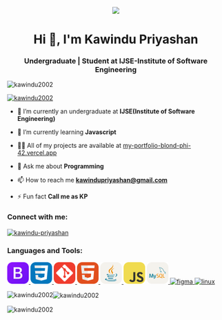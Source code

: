<p align="center" ><img  src = "https://github.com/7oSkaaa/7oSkaaa/blob/main/Images/about_me.gif?raw=true" width = 100px></p>
<h1 align="center">Hi 👋, I'm Kawindu Priyashan</h1>
<h3 align="center"> Undergraduate | Student at IJSE-Institute of Software Engineering</h3>

<p align="left"> <img src="https://komarev.com/ghpvc/?username=kawindu2002&label=Profile%20views&color=0e75b6&style=flat" alt="kawindu2002" /> </p>

<p align="left"> <a href="https://github.com/ryo-ma/github-profile-trophy"><img src="https://github-profile-trophy.vercel.app/?username=kawindu2002" alt="kawindu2002" /></a> </p>

- 🔭 I’m currently an undergraduate at **IJSE(Institute of Software Engineering)**

- 🌱 I’m currently learning **Javascript**

- 👨‍💻 All of my projects are available at [my-portfolio-blond-phi-42.vercel.app](my-portfolio-blond-phi-42.vercel.app)

- 💬 Ask me about **Programming**

- 📫 How to reach me **kawindupriyashan@gmail.com**

- ⚡ Fun fact **Call me as KP**

<h3 align="left">Connect with me:</h3>
<p align="left">
<a href="https://linkedin.com/in/kawindu-priyashan" target="blank"><img align="center" src="https://raw.githubusercontent.com/rahuldkjain/github-profile-readme-generator/master/src/images/icons/Social/linked-in-alt.svg" alt="kawindu-priyashan" height="30" width="40" /></a>
</p>

<h3 align="cenrter">Languages and Tools:</h3>
<p align="left"> <a href="https://getbootstrap.com" target="_blank" rel="noreferrer"> <img src="https://github.com/tandpfun/skill-icons/blob/main/icons/Bootstrap.svg" alt="bootstrap" width="50" height="50"/>
<a href="https://www.w3schools.com/css/" target="_blank" rel="noreferrer"> <img src="https://github.com/tandpfun/skill-icons/blob/main/icons/CSS.svg" alt="css3" width="50" height="50"/> </a> 
<a href="https://git-scm.com/" target="_blank" rel="noreferrer"> <img src="https://github.com/tandpfun/skill-icons/blob/main/icons/Git.svg" alt="git" width="50" height="50"/> 
</a> <a href="https://www.w3.org/html/" target="_blank" rel="noreferrer"> <img src="https://github.com/tandpfun/skill-icons/blob/main/icons/HTML.svg" alt="html5" width="50" height="50"/> </a>
<a href="https://www.java.com" target="_blank" rel="noreferrer"> <img src="https://github.com/tandpfun/skill-icons/blob/main/icons/Java-Light.svg" alt="java" width="50" height="50"/> </a
<a href="https://developer.mozilla.org/en-US/docs/Web/JavaScript" target="_blank" rel="noreferrer"> <img src="https://github.com/tandpfun/skill-icons/blob/main/icons/JavaScript.svg" alt="javascript" width="50" height="50"/> </a>
<a href="https://www.mysql.com/" target="_blank" rel="noreferrer"> <img src="https://github.com/tandpfun/skill-icons/blob/main/icons/MySQL-Light.svg" alt="mysql" width="50" height="50"/> </a>
<a href="https://www.figma.com/" target="_blank" rel="noreferrer"> <img src="https://github.com/Scar1109/skill-icons/blob/main/icons/Figma-Light.svg" alt="figma" width="50" height="50"/> </a> 
<a href="https://www.linux.org/" target="_blank" rel="noreferrer"> <img src="https://github.com/Scar1109/skill-icons/blob/main/icons/Linux-Light.svg" alt="linux" width="50" height="50"/> </a> 


<p><img align="left" src="https://github-readme-stats.vercel.app/api/top-langs?username=kawindu2002&show_icons=true&locale=en&layout=compact" alt="kawindu2002" /></p>

<p><img align="center" src="https://github-readme-stats.vercel.app/api?username=kawindu2002&show_icons=true&locale=en" alt="kawindu2002" /></p>

<p><img align="center" src="https://github-readme-streak-stats.herokuapp.com/?user=kawindu2002&" alt="kawindu2002" /></p>
